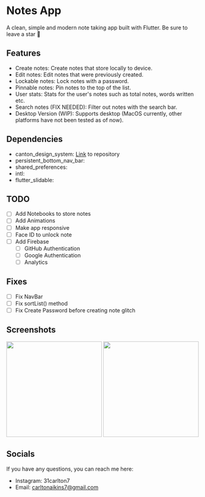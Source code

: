 # Notes App

A clean, simple and modern note taking app built with Flutter. Be sure to leave a star 🌟

## Features

- Create notes: Create notes that store locally to device.
- Edit notes: Edit notes that were previously created.
- Lockable notes: Lock notes with a password.
- Pinnable notes: Pin notes to the top of the list.
- User stats: Stats for the user's notes such as total notes, words written etc.
- Search notes (FIX NEEDED): Filter out notes with the search bar.
- Desktop Version (WIP): Supports desktop (MacOS currently, other platforms have not been tested as of now).


## Dependencies

- canton_design_system: [Link](https://github.com/31Carlton7/canton_design_system) to repository
- persistent_bottom_nav_bar:
- shared_preferences:
- intl:
- flutter_slidable:

## TODO

- [ ] Add Notebooks to store notes
- [ ] Add Animations
- [ ] Make app responsive
- [ ] Face ID to unlock note
- [ ] Add Firebase
  - [ ] GitHub Authentication
  - [ ] Google Authentication
  - [ ] Analytics

## Fixes
- [ ] Fix NavBar
- [ ] Fix sortList() method
- [ ] Fix Create Password before creating note glitch

## Screenshots
<div>

  <img width="250" src="https://user-images.githubusercontent.com/76491344/117597223-24831f00-b113-11eb-9fe0-f17da2b188b4.png"> </img>
  <img width="250" src="https://user-images.githubusercontent.com/76491344/117597395-7deb4e00-b113-11eb-90fb-54715e1718f9.png"> </img> 
  
</div>


## Socials

If you have any questions, you can reach me here:

- Instagram: 31carlton7
- Email: carltonaikins7@gmail.com
